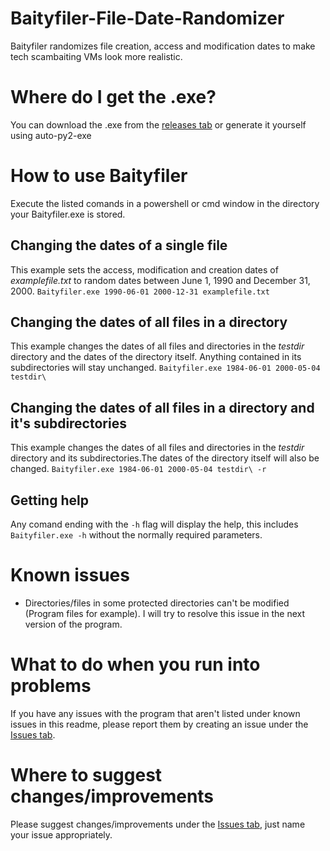 # Baityfiler-File-Date-Randomizer
Baityfiler randomizes file creation, access and modification dates to make tech scambaiting VMs look more realistic.

# Where do I get the .exe?
You can download the .exe from the [releases tab](https://github.com/serious-scribbler/Baityfiler-File-Date-Randomizer/releases) or generate it yourself using auto-py2-exe

# How to use Baityfiler

Execute the listed comands in a powershell or cmd window in the directory your Baityfiler.exe is stored.

## Changing the dates of a single file

This example sets the access, modification and creation dates of _examplefile.txt_ to random dates between June 1, 1990 and December 31, 2000.
`Baityfiler.exe 1990-06-01 2000-12-31 examplefile.txt`

## Changing the dates of all files in a directory

This example changes the dates of all files and directories in the _testdir_ directory and the dates of the directory itself. Anything contained in its subdirectories will stay unchanged.
`Baityfiler.exe 1984-06-01 2000-05-04 testdir\`

## Changing the dates of all files in a directory and it's subdirectories

This example changes the dates of all files and directories in the _testdir_ directory and its subdirectories.The dates of the directory itself will also be changed.
`Baityfiler.exe 1984-06-01 2000-05-04 testdir\ -r`

## Getting help

Any comand ending with the `-h` flag will display the help, this includes `Baityfiler.exe -h` without the normally required parameters.

# Known issues
* Directories/files in some protected directories can't be modified (Program files for example). I will try to resolve this issue in the next version of the program.

# What to do when you run into problems
If you have any issues with the program that aren't listed under known issues in this readme, please report them by creating an issue under the [Issues tab](https://github.com/serious-scribbler/Baityfiler-File-Date-Randomizer/issues).

# Where to suggest changes/improvements
Please suggest changes/improvements under the [Issues tab](https://github.com/serious-scribbler/Baityfiler-File-Date-Randomizer/issues), just name your issue appropriately.
